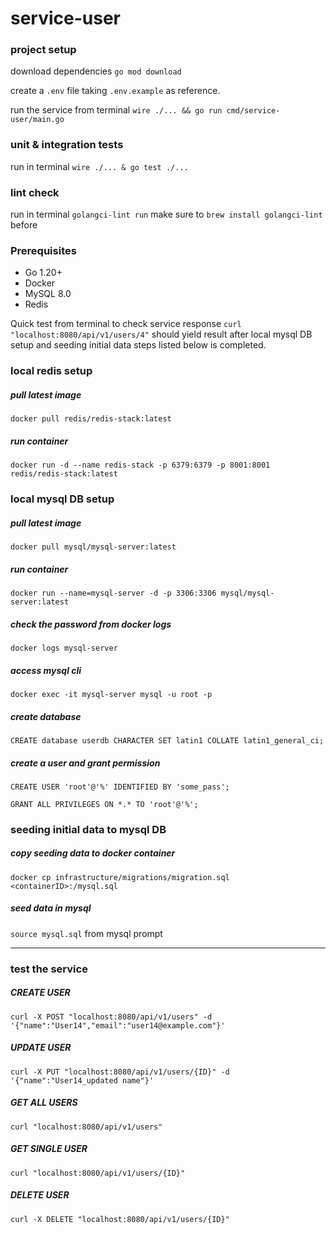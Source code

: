 # service-user

### project setup

download dependencies `go mod download`

create a `.env` file taking `.env.example` as reference.

run the service from terminal `wire ./... && go run cmd/service-user/main.go`

### unit & integration tests

run in terminal `wire ./... & go test ./...`

### lint check

run in terminal `golangci-lint run`
make sure to `brew install golangci-lint` before

### Prerequisites

- Go 1.20+
- Docker
- MySQL 8.0
- Redis

Quick test from terminal to check service response `curl "localhost:8080/api/v1/users/4"` should yield result after local mysql DB setup and seeding initial data steps listed below is completed.

### local redis setup

##### pull latest image

`docker pull redis/redis-stack:latest`

##### run container

`docker run -d --name redis-stack -p 6379:6379 -p 8001:8001 redis/redis-stack:latest`

### local mysql DB setup

##### pull latest image

`docker pull mysql/mysql-server:latest`

##### run container

`docker run --name=mysql-server -d -p 3306:3306 mysql/mysql-server:latest`

##### check the password from docker logs

`docker logs mysql-server`

##### access mysql cli

`docker exec -it mysql-server mysql -u root -p`

##### create database

`CREATE database userdb CHARACTER SET latin1 COLLATE latin1_general_ci;`

##### create a user and grant permission

`CREATE USER 'root'@'%' IDENTIFIED BY 'some_pass';`

`GRANT ALL PRIVILEGES ON *.* TO 'root'@'%';`

### seeding initial data to mysql DB

##### copy seeding data to docker container

`docker cp infrastructure/migrations/migration.sql <containerID>:/mysql.sql`

##### seed data in mysql

`source mysql.sql` from mysql prompt

---

### test the service

##### CREATE USER

`curl -X POST "localhost:8080/api/v1/users" -d '{"name":"User14","email":"user14@example.com"}'`

##### UPDATE USER

`curl -X PUT "localhost:8080/api/v1/users/{ID}" -d '{"name":"User14_updated name"}'`

##### GET ALL USERS

`curl "localhost:8080/api/v1/users"`

##### GET SINGLE USER

`curl "localhost:8080/api/v1/users/{ID}"`

##### DELETE USER

`curl -X DELETE "localhost:8080/api/v1/users/{ID}"`
